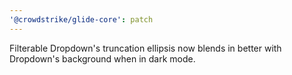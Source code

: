 ```yaml
---
'@crowdstrike/glide-core': patch
---
```


Filterable Dropdown's truncation ellipsis now blends in better with Dropdown's background when in dark mode.

